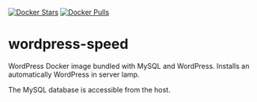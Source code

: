 [![Docker Stars](https://img.shields.io/docker/stars/alvarolsamudio/wordpress-speed.svg)](https://hub.docker.com/r/alvarolsamudio/wordpress-speed)
[![Docker Pulls](https://img.shields.io/docker/pulls/alvarolsamudio/wordpress-speed.svg)](https://hub.docker.com/r/alvarolsamudio/wordpress-speed)

# wordpress-speed

WordPress Docker image bundled with MySQL and WordPress. Installs an automatically WordPress in server lamp.

The MySQL database is accessible from the host. 

